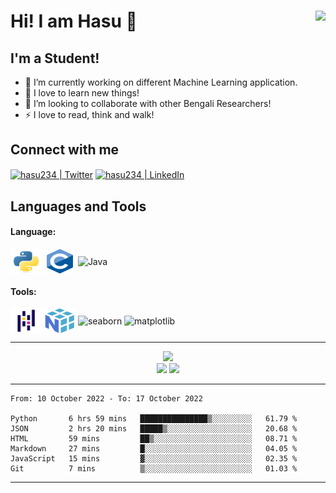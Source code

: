 # Hi! I am Hasu 👋 <img align="right" src="https://gpvc.arturio.dev/hasu234"/> 

## I'm a Student!

- 🔭 I’m currently working on different Machine Learning application.
- 🌱 I love to learn new things!
- 👯 I’m looking to collaborate with other Bengali Researchers!
- ⚡ I love to read, think and walk!


## Connect with me


[<img align="center" alt="hasu234 | Twitter" height="40" width="50" src="https://cdn.jsdelivr.net/gh/devicons/devicon/icons/twitter/twitter-original.svg" />][twitter]
[<img align="center" alt="hasu234 | LinkedIn" height="40" width="50" src="https://cdn.jsdelivr.net/gh/devicons/devicon/icons/linkedin/linkedin-original.svg" />][linkedin]


## Languages and Tools

<div align="left">
  
  #### Language:
  <img align="center" alt="Python" height="40" width="50" src="https://raw.githubusercontent.com/devicons/devicon/master/icons/python/python-original.svg">
  <img align="center" alt="C" height="40" width="50" src="https://raw.githubusercontent.com/devicons/devicon/master/icons/c/c-original.svg">
  <img align="center" alt="Java" height="40" width="50" src="https://cdn.jsdelivr.net/gh/devicons/devicon/icons/java/java-original.svg">
  
  #### Tools:
  <img align="center" alt="pandas" height="40" width="50" src="https://raw.githubusercontent.com/devicons/devicon/master/icons/pandas/pandas-original.svg">
  <img align="center" alt="numpy" height="40" width="50" src="https://raw.githubusercontent.com/devicons/devicon/master/icons/numpy/numpy-original.svg">
  <img align="center" alt="seaborn" height="40" width="50" src="https://seaborn.pydata.org/_images/logo-mark-lightbg.svg">
  <img align="center" alt="matplotlib" height="40" width="40"src="https://upload.wikimedia.org/wikipedia/commons/8/84/Matplotlib_icon.svg">
</div>

---


<div align="center">
  <img width="40%" src="https://github-readme-stats.vercel.app/api/top-langs/?username=hasu234&langs_count=8&layout=compact&theme=nord&hide_border=true" />
</div>

<div align="center">
  <img width="47%" src="https://github-readme-stats.vercel.app/api?username=hasu234&theme=nord&count_private=true&show_icons=true&include_all_commits=true&hide_border=true" />
  <img width="47%" src="https://github-readme-streak-stats.herokuapp.com/?user=hasu234&theme=nord&hide_border=true" />
</div>

---

<!--START_SECTION:waka-->

```text
From: 10 October 2022 - To: 17 October 2022

Python       6 hrs 59 mins   ███████████████▒░░░░░░░░░   61.79 %
JSON         2 hrs 20 mins   █████▒░░░░░░░░░░░░░░░░░░░   20.68 %
HTML         59 mins         ██▒░░░░░░░░░░░░░░░░░░░░░░   08.71 %
Markdown     27 mins         █░░░░░░░░░░░░░░░░░░░░░░░░   04.05 %
JavaScript   15 mins         ▓░░░░░░░░░░░░░░░░░░░░░░░░   02.35 %
Git          7 mins          ▒░░░░░░░░░░░░░░░░░░░░░░░░   01.03 %
```

<!--END_SECTION:waka-->
---

[twitter]: https://twitter.com/last_train_23
[linkedin]: https://www.linkedin.com/in/hasmot-ali-hasu-29327b152/
